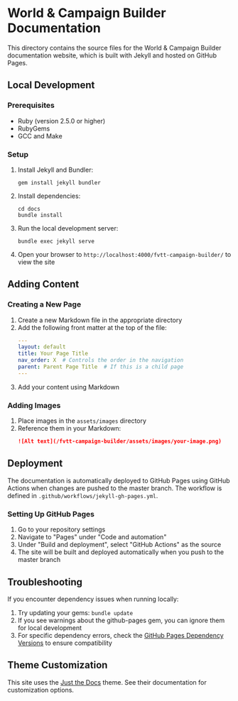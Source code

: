 # World & Campaign Builder Documentation

This directory contains the source files for the World & Campaign Builder documentation website, which is built with Jekyll and hosted on GitHub Pages.

## Local Development

### Prerequisites

- Ruby (version 2.5.0 or higher)
- RubyGems
- GCC and Make

### Setup

1. Install Jekyll and Bundler:
   ```
   gem install jekyll bundler
   ```

2. Install dependencies:
   ```
   cd docs
   bundle install
   ```

3. Run the local development server:
   ```
   bundle exec jekyll serve
   ```

4. Open your browser to `http://localhost:4000/fvtt-campaign-builder/` to view the site

## Adding Content

### Creating a New Page

1. Create a new Markdown file in the appropriate directory
2. Add the following front matter at the top of the file:
   ```yaml
   ---
   layout: default
   title: Your Page Title
   nav_order: X  # Controls the order in the navigation
   parent: Parent Page Title  # If this is a child page
   ---
   ```
3. Add your content using Markdown

### Adding Images

1. Place images in the `assets/images` directory
2. Reference them in your Markdown:
   ```markdown
   ![Alt text](/fvtt-campaign-builder/assets/images/your-image.png)
   ```

## Deployment

The documentation is automatically deployed to GitHub Pages using GitHub Actions when changes are pushed to the master branch. The workflow is defined in `.github/workflows/jekyll-gh-pages.yml`.

### Setting Up GitHub Pages

1. Go to your repository settings
2. Navigate to "Pages" under "Code and automation"
3. Under "Build and deployment", select "GitHub Actions" as the source
4. The site will be built and deployed automatically when you push to the master branch

## Troubleshooting

If you encounter dependency issues when running locally:

1. Try updating your gems: `bundle update`
2. If you see warnings about the github-pages gem, you can ignore them for local development
3. For specific dependency errors, check the [GitHub Pages Dependency Versions](https://pages.github.com/versions/) to ensure compatibility

## Theme Customization

This site uses the [Just the Docs](https://just-the-docs.github.io/just-the-docs/) theme. See their documentation for customization options.